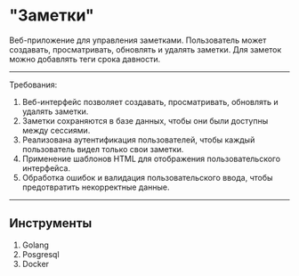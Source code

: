 # "Заметки"
Веб-приложение для управления заметками. Пользователь может создавать, просматривать, обновлять и удалять заметки. Для заметок можно добавлять теги срока давности.

---

Требования:
1. Веб-интерфейс позволяет создавать, просматривать, обновлять и удалять заметки.
1. Заметки сохраняются в базе данных, чтобы они были доступны между сессиями.
1. Реализована аутентификация пользователей, чтобы каждый пользователь видел только свои заметки.
1. Применение шаблонов HTML для отображения пользовательского интерфейса.
1. Обработка ошибок и валидация пользовательского ввода, чтобы предотвратить некорректные данные.

---
## Инструменты
1. Golang
1. Posgresql
1. Docker
